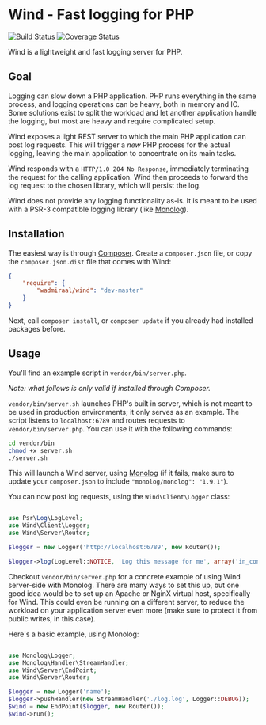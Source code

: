 Wind - Fast logging for PHP
===========================

[![Build Status](https://travis-ci.org/wadmiraal/wind.svg?branch=master)](https://travis-ci.org/wadmiraal/wind) [![Coverage Status](https://coveralls.io/repos/wadmiraal/wind/badge.png?branch=master)](https://coveralls.io/r/wadmiraal/wind?branch=master)

Wind is a lightweight and fast logging server for PHP.

Goal
----

Logging can slow down a PHP application. PHP runs everything in the same process, and logging operations can be heavy, both in memory and IO. Some solutions exist to split the workload and let another application handle the logging, but most are heavy and require complicated setup.

Wind exposes a light REST server to which the main PHP application can post log requests. This will trigger a *new* PHP process for the actual logging, leaving the main application to concentrate on its main tasks.

Wind responds with a `HTTP/1.0 204 No Response`, immediately terminating the request for the calling application. Wind then proceeds to forward the log request to the chosen library, which will persist the log.

Wind does not provide any logging functionality as-is. It is meant to be used with a PSR-3 compatible logging library (like [Monolog](https://github.com/Seldaek/monolog)).

Installation
------------

The easiest way is through [Composer](https://getcomposer.org). Create a `composer.json` file, or copy the `composer.json.dist` file that comes with Wind:

````json
{
    "require": {
        "wadmiraal/wind": "dev-master"
    }
}
````

Next, call `composer install`, or `composer update` if you already had installed packages before.

Usage
-----

You'll find an example script in `vendor/bin/server.php`. 

*Note: what follows is only valid if installed through Composer.*

`vendor/bin/server.sh` launches PHP's built in server, which is not meant to be used in production environments; it only serves as an example. The script listens to `localhost:6789` and routes requests to `vendor/bin/server.php`. You can use it with the following commands:

````bash
cd vendor/bin
chmod +x server.sh
./server.sh
````

This will launch a Wind server, using [Monolog](https://github.com/Seldaek/monolog) (if it fails, make sure to update your `composer.json` to include `"monolog/monolog": "1.9.1"`).

You can now post log requests, using the `Wind\Client\Logger` class:

````php

use Psr\Log\LogLevel;
use Wind\Client\Logger;
use Wind\Server\Router;

$logger = new Logger('http://localhost:6789', new Router());

$logger->log(LogLevel::NOTICE, 'Log this message for me', array('in_context' => 'of something'));

````

Checkout `vendor/bin/server.php` for a concrete example of using Wind server-side with Monolog. There are many ways to set this up, but one good idea would be to set up an Apache or NginX virtual host, specifically for Wind. This could even be running on a different server, to reduce the workload on your application server even more (make sure to protect it from public writes, in this case).

Here's a basic example, using Monolog:

````php

use Monolog\Logger;
use Monolog\Handler\StreamHandler;
use Wind\Server\EndPoint;
use Wind\Server\Router;

$logger = new Logger('name');
$logger->pushHandler(new StreamHandler('./log.log', Logger::DEBUG));
$wind = new EndPoint($logger, new Router());
$wind->run();

````
